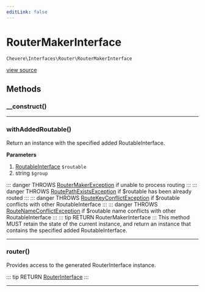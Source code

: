 ```yaml
---
editLink: false
---
```


# RouterMakerInterface

`Chevere\Interfaces\Router\RouterMakerInterface`

[view source](https://github.com/chevere/chevere/blob/master/interfaces/Router/RouterMakerInterface.php)

## Methods

### __construct()


---

### withAddedRoutable()

Return an instance with the specified added RoutableInterface.

**Parameters**

1. [RoutableInterface](./RoutableInterface.md) `$routable`
2. string `$group`

::: danger THROWS
[RouterMakerException](../../Exceptions/Router/RouterMakerException.md)
if unable to process routing
:::
::: danger THROWS
[RoutePathExistsException](../../Exceptions/Router/RoutePathExistsException.md)
if $routable has been already routed
:::
::: danger THROWS
[RouteKeyConflictException](../../Exceptions/Router/RouteKeyConflictException.md)
if $routable conflicts with other RoutableInterface
:::
::: danger THROWS
[RouteNameConflictException](../../Exceptions/Router/RouteNameConflictException.md)
if $routable name conflicts with other RoutableInterface
:::
::: tip RETURN
RouterMakerInterface
:::
This method MUST retain the state of the current instance, and return
an instance that contains the specified added RoutableInterface.

---

### router()

Provides access to the generated RouterInterface instance.

::: tip RETURN
[RouterInterface](./RouterInterface.md)
:::

---

